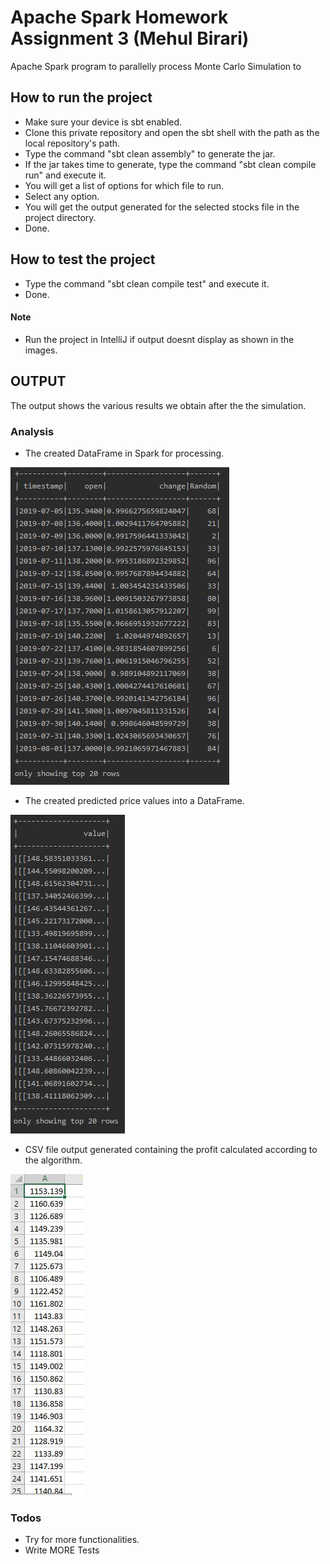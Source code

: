 # Apache Spark Homework Assignment 3 	(Mehul Birari)

Apache Spark program to parallelly process Monte Carlo Simulation to 
  
## How to run the project

  - Make sure your device is sbt enabled.
  - Clone this private repository and open the sbt shell with the path as the local repository's path.
  - Type the command "sbt clean assembly" to generate the jar.
  - If the jar takes time to generate, type the command "sbt clean compile run" and execute it.
  - You will get a list of options for which file to run.
  - Select any option.
  - You will get the output generated for the selected stocks file in the project directory.
  - Done.

## How to test the project

  - Type the command "sbt clean compile test" and execute it.
  - Done.

#### Note
  - Run the project in IntelliJ if output doesnt display as shown in the images.
  
 
## OUTPUT
The output shows the various results we obtain after the the simulation. 


### Analysis
- The created DataFrame in Spark for processing.

![Author names](https://raw.githubusercontent.com/mehul-birari/Stocks-simulation-using-Apache-Spark/master/images/Picture1.JPG "Author names")

- The created predicted price values into a DataFrame.

![Author names and count](https://raw.githubusercontent.com/mehul-birari/Stocks-simulation-using-Apache-Spark/master/images/Picture2.JPG "Author names and count")

- CSV file output generated containing the profit calculated according to the algorithm.

![Sorted by publication count](http://raw.githubusercontent.com/mehul-birari/Stocks-simulation-using-Apache-Spark/master/images/Picture3.JPG "Sorted by publication count")

 
 
### Todos

 - Try for more functionalities.
 - Write MORE Tests
  



   